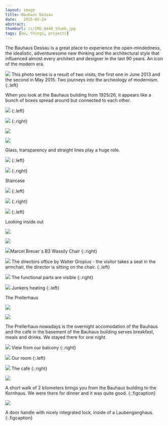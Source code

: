 ```yaml
---
layout: image
title: Bauhaus Dessau
date:   2015-05-24
abstract: 
thumburl: /i/IMG_8440_thumb.jpg
tags: [bw, things, projects]
---
```

The Bauhaus Dessau is a great place to experience the open-mindedness, the idealistic, adventuresome new thinking and the architectural style that influenced almost every architect and designer in the last 90 years. An icon of the modern era.

![]({{site.url}}/i/IMG_8503.jpg)
This photo series is a result of two visits, the first one in June 2013 and the second in May 2015. Two journeys into the archeology of modernism. 
{:.left}

When you look at the Bauhaus building from 1925/26, it appears like a bunch of boxes spread around but connected to each other.

![]({{site.url}}/i/IMG_8404.jpg)
{:.left}

![]({{site.url}}/i/IMG_8387.jpg)
{:.right}

![]({{site.url}}/i/IMG_8488.jpg)

![]({{site.url}}/i/IMG_8428.jpg)

Glass, transparency and straight lines play a huge role. 

![]({{site.url}}/i/IMG_8440.jpg)
{:.left}

![]({{site.url}}/i/IMG_8422.jpg)
{:.right}

Staircase

![]({{site.url}}/i/IMG_8456.jpg)
{:.left}

![]({{site.url}}/i/IMG_8445.jpg)
{:.right}

![]({{site.url}}/i/IMG_8454.jpg)
{:.left}

Looking inside out

![]({{site.url}}/i/IMG_8528.jpg)

![]({{site.url}}/i/IMG_8451.jpg)

![]({{site.url}}/i/IMG_8524.jpg)Marcel Breuer´s B3 Wassily Chair
{:.right}

![]({{site.url}}/i/IMG_5848.jpg)
The directors office by Walter Gropius - the visitor takes a seat in the armchair, the director is sitting on the chair.
{:.left}

![]({{site.url}}/i/IMG_5833.jpg) 
The functional parts are visible
{:.right}


![]({{site.url}}/i/IMG_5850.jpg) 
Junkers heating
{:.left}

The Prellerhaus

![]({{site.url}}/i/IMG_8411.jpg)

![]({{site.url}}/i/IMG_8407.jpg) 

The Prellerhaus nowadays is the overnight accomodation of the Bauhaus and the café in the basement of the Bauhaus building serves breakfast, meals and drinks. We stayed there for one night.

![]({{site.url}}/i/IMG_8499.jpg) 
View from our balcony
{:.right}

![]({{site.url}}/i/IMG_8394.jpg) 
Our room
{:.left}

![]({{site.url}}/i/IMG_8505.jpg)
The café
{:.right}

![]({{site.url}}/i/IMG_8483.jpg)

A short walk of 2 kilometers brings you from the Bauhaus building to the Kornhaus. We were there for dinner and it was quite good.
{:.figcaption}

![]({{site.url}}/i/IMG_5888.jpg)

A door handle with nicely integrated lock, inside of a Laubenganghaus.
{:.figcaption}



